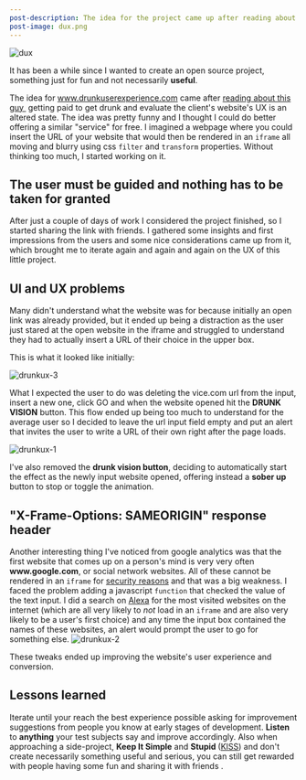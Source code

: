 ```yaml
---
post-description: The idea for the project came up after reading about a guy getting paid to get drunk and evaluate the client's website's UX is an altered state.
post-image: dux.png
---
```


<img src="/images/blog/dux.png" alt="dux" class="cover"/>

It has been a while since I wanted to create an open source project, something just for fun and not necessarily <strong>useful</strong>.

The idea for <a title="drunkuserexperience.com" href="http://www.drunkuserexperience.com" target="_blank">www.drunkuserexperience.com</a> came after
<a href="http://tech.co/the-user-is-drunk-pay-this-ux-designer-to-get-drunk-and-evaluate-your-sites-ux-2015-03" target="_blank">reading about this guy </a> getting paid to get drunk and evaluate the client's website's UX is an altered state.
The idea was pretty funny and I thought I could do better offering a similar "service" for free.
I imagined a webpage where you could insert the URL of your website that would then be rendered in an <code class="language-html">iframe</code> all moving and blurry using css <code class="language-css">filter</code> and
<code class="language-css">transform</code> properties. Without thinking too much, I started working on it.
<!--more-->
<h2>The user must be guided and nothing has to be taken for granted</h2>
After just a couple of days of work I considered the project finished, so I started sharing the link with friends. I gathered some insights and first impressions from the users and some nice considerations came up from it, which brought me to
 iterate again and again and again on the UX of this little project.

<h2>UI and UX problems</h2>
Many didn't understand what the website was for because initially an open link was already provided, but it ended up being a distraction as the user just stared at the open website in the iframe and struggled to understand they
 had to actually insert a URL of their choice in the upper box.

This is what it looked like initially:

<img src="/images/blog/drunkux-3-1024x749.png" alt="drunkux-3"/>

What I expected the user to do was deleting the vice.com url from the input, insert a new one, click GO and when the website opened hit the <b><i class="fa fa-beer"></i> DRUNK VISION</b> button. This flow ended up being too much to
understand for the average user so I decided to leave the url input field empty and put an alert that invites the user to write a URL of their own right after the page loads.

<img src="/images/blog/drunkux-1-1024x177.png" alt="drunkux-1" />

I've also removed the <b>drunk vision button</b>, deciding to automatically start the effect as the newly input website opened, offering instead a <b>sober up</b> button to stop or toggle the animation.

<h2>"X-Frame-Options: SAMEORIGIN" response header</h2>
Another interesting thing I've noticed from google analytics was that the first website that comes up on a person's mind is very very often <strong>www.google.com</strong>, or social network websites. All of these cannot be rendered
 in an <code class="language-html">iframe</code> for <a href="http://stackoverflow.com/questions/8700636/how-to-show-google-com-in-an-iframe" target="_blank">security reasons</a> and that was a big weakness.
  I faced the problem adding a javascript <code class="language-javascript">function</code> that checked the value of the text input. I did a search on <a href="http://www.alexa.com/topsites" target="_blank">Alexa</a> for the most
  visited websites on the internet (which are all very likely to <em>not</em> load in an <code class="language-html">iframe</code> and are also very likely to be a user's first choice) and any time the input box contained the names
   of these websites, an alert would prompt the user to go for something else.

<img src="/images/blog/drunkux-2-1024x255.png" alt="drunkux-2" />

These tweaks ended up improving the website's user experience and conversion.

<h2>Lessons learned</h2>
Iterate until your reach the best experience possible asking for improvement suggestions from people you know at early stages of development.
<strong>Listen</strong> to <strong>anything</strong> your test subjects say and improve accordingly. Also when approaching a side-project, <strong>Keep It Simple</strong> and
 <strong>Stupid </strong>(<a href="http://en.wikipedia.org/wiki/KISS_principle">KISS</a>) and don't create necessarily something useful and serious, you can still get rewarded
  with people having some fun and sharing it with friends <i class="fa fa-smile-o"></i>.
